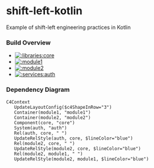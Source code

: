# shift-left-kotlin
Example of shift-left engineering practices in Kotlin       

### Build Overview

- [![:libraries:core](https://github.com/albertlatacz/shift-left-kotlin/actions/workflows/core-build.yml/badge.svg)](https://github.com/albertlatacz/shift-left-kotlin/actions/workflows/core-build.yml)
- [![:module1](https://github.com/albertlatacz/shift-left-kotlin/actions/workflows/module1-build.yml/badge.svg)](https://github.com/albertlatacz/shift-left-kotlin/actions/workflows/module1-build.yml)
- [![:module2](https://github.com/albertlatacz/shift-left-kotlin/actions/workflows/module2-build.yml/badge.svg)](https://github.com/albertlatacz/shift-left-kotlin/actions/workflows/module2-build.yml)
- [![:services:auth](https://github.com/albertlatacz/shift-left-kotlin/actions/workflows/auth-build.yml/badge.svg)](https://github.com/albertlatacz/shift-left-kotlin/actions/workflows/auth-build.yml)

### Dependency Diagram

```mermaid
C4Context        
   UpdateLayoutConfig($c4ShapeInRow="3")                           
   Container(module1, "module1")
   Container(module2, "module2")
   Component(core, "core")
   System(auth, "auth")
   Rel(auth, core, " ") 
   UpdateRelStyle(auth, core, $lineColor="blue")
   Rel(module2, core, " ") 
   UpdateRelStyle(module2, core, $lineColor="blue")
   Rel(module2, module1, " ") 
   UpdateRelStyle(module2, module1, $lineColor="blue")                
```